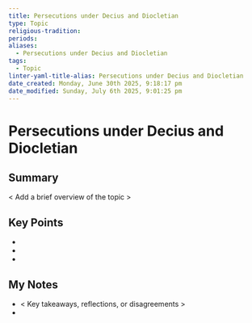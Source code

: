 ```yaml
---
title: Persecutions under Decius and Diocletian
type: Topic
religious-tradition: 
periods: 
aliases:
  - Persecutions under Decius and Diocletian
tags:
  - Topic
linter-yaml-title-alias: Persecutions under Decius and Diocletian
date_created: Monday, June 30th 2025, 9:18:17 pm
date_modified: Sunday, July 6th 2025, 9:01:25 pm
---
```


# Persecutions under Decius and Diocletian

## Summary
< Add a brief overview of the topic >

## Key Points
- 
- 
- 

## My Notes
- < Key takeaways, reflections, or disagreements >
- 